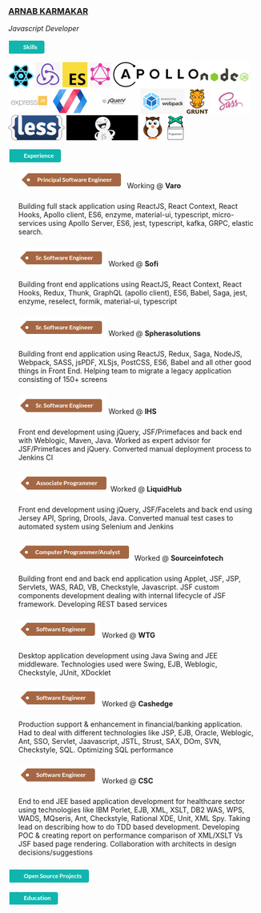 ### [ARNAB KARMAKAR](mailto:arnab.k@gmail.com)
*Javascript Developer*

![Skills](https://github.com/arnabk/arnabk/raw/master/Skill.png)

![React](https://github.com/arnabk/arnabk/raw/master/React.png) ![Redux](https://github.com/arnabk/arnabk/raw/master/Redux.png) ![ES6](https://github.com/arnabk/arnabk/raw/master/ES6.png) ![GraphQL](https://github.com/arnabk/arnabk/raw/master/GraphQL.png) ![Apollo](https://github.com/arnabk/arnabk/raw/master/Apollo.png) ![NodeJS](https://github.com/arnabk/arnabk/raw/master/NodeJS.png) ![ExpressJS](https://github.com/arnabk/arnabk/raw/master/ExpressJS.png) ![PolymerJS](https://github.com/arnabk/arnabk/raw/master/PolymerJS.png) ![Jquery](https://github.com/arnabk/arnabk/raw/master/Jquery.jpg) ![Webpack](https://github.com/arnabk/arnabk/raw/master/Webpack.png) ![GruntJS](https://github.com/arnabk/arnabk/raw/master/GruntJS.png) ![Sass](https://github.com/arnabk/arnabk/raw/master/Sass.jpg) ![Less](https://github.com/arnabk/arnabk/raw/master/Less.png) ![CasperJS](https://github.com/arnabk/arnabk/raw/master/CasperJS.jpg) ![Nightwatch](https://github.com/arnabk/arnabk/raw/master/Nightwatch.png) ![Puppeteer](https://github.com/arnabk/arnabk/raw/master/Puppeteer.png)

![Experience](https://github.com/arnabk/arnabk/raw/master/Exp.png)

<span style="padding-left: 20px;">![Principal Eng](https://github.com/arnabk/arnabk/raw/master/Principal.png)</span> Working @ **Varo**

<p style="padding: 10px 10px 10px 20px;">
    Building full stack application using ReactJS, React Context, React Hooks, Apollo client, ES6, enzyme, material-ui, typescript, micro-services using Apollo Server, ES6, jest, typescript, kafka, GRPC, elastic search.
</p>
  
<span style="padding-left: 20px">![Sr Software Eng](https://github.com/arnabk/arnabk/raw/master/SrSoftware.png)</span> Worked @ **Sofi**
  
<p style="padding: 10px 10px 10px 20px;">
    Building front end applications using ReactJS, React Context, React Hooks, Redux, Thunk, GraphQL (apollo client), ES6, Babel, Saga, jest, enzyme, reselect, formik, material-ui, typescript
</p>

<span style="padding-left: 20px">![Sr Software Eng](https://github.com/arnabk/arnabk/raw/master/SrSoftware.png)</span> Worked @ **Spherasolutions**

<p style="padding: 10px 10px 10px 20px;">
    Building front end application using ReactJS, Redux, Saga, NodeJS, Webpack, SASS, jsPDF, XLSjs, PostCSS, ES6, Babel and all other good things in Front End. Helping team to migrate a legacy application consisting of 150+ screens
</p>

<span style="padding-left: 20px">![Sr Software Eng](https://github.com/arnabk/arnabk/raw/master/SrSoftware.png)</span> Worked @ **IHS**

<p style="padding: 10px 10px 10px 20px;">
    Front end development using jQuery, JSF/Primefaces and back end with Weblogic, Maven, Java. Worked as expert advisor for JSF/Primefaces and jQuery. Converted manual deployment process to Jenkins CI
</p>

<span style="padding-left: 20px">![Associate Programmer](https://github.com/arnabk/arnabk/raw/master/Associate.png)</span> Worked @ **LiquidHub**

<p style="padding: 10px 10px 10px 20px;">
    Front end development using jQuery, JSF/Facelets and back end using Jersey API, Spring, Drools, Java. Converted manual test cases to automated system using Selenium and Jenkins
</p>

<span style="padding-left: 20px">![Computer Programmer](https://github.com/arnabk/arnabk/raw/master/Analyst.png)</span> Worked @ **Sourceinfotech**

<p style="padding: 10px 10px 10px 20px;">
    Building front end and back end application using Applet, JSF, JSP, Servlets, WAS, RAD, VB, Checkstyle, Javascript. JSF custom components development dealing with internal lifecycle of JSF framework. Developing REST based services
</p>

<span style="padding-left: 20px">![Software Eng](https://github.com/arnabk/arnabk/raw/master/Software.png)</span> Worked @ **WTG**

<p style="padding: 10px 10px 10px 20px;">
    Desktop application development using Java Swing and JEE middleware. Technologies used were Swing, EJB, Weblogic, Checkstyle, JUnit, XDocklet
</p>

<span style="padding-left: 20px">![Software Eng](https://github.com/arnabk/arnabk/raw/master/Software.png)</span> Worked @ **Cashedge**

<p style="padding: 10px 10px 10px 20px;">
    Production support & enhancement in financial/banking application. Had to deal with different technologies like JSP, EJB, Oracle, Weblogic, Ant, SSO, Servlet, Jaavascript, JSTL, Strust, SAX, DOm, SVN, Checkstyle, SQL. Optimizing SQL performance
</p>

<span style="padding-left: 20px">![Software Eng](https://github.com/arnabk/arnabk/raw/master/Software.png)</span> Worked @ **CSC**

<p style="padding: 10px 10px 10px 20px;">
    End to end JEE based application development for healthcare sector using technologies like IBM Porlet, EJB, XML, XSLT, DB2 WAS, WPS, WADS, MQseris, Ant, Checkstyle, Rational XDE, Unit, XML Spy. Taking lead on describing how to do TDD based development. Developing POC & creating report on performance comparison of XML/XSLT Vs JSF based page rendering. Collaboration with architects in design decisions/suggestions
</p>

![Open source](https://github.com/arnabk/arnabk/raw/master/OpenSource.png)

![Education](https://github.com/arnabk/arnabk/raw/master/Education.png)
